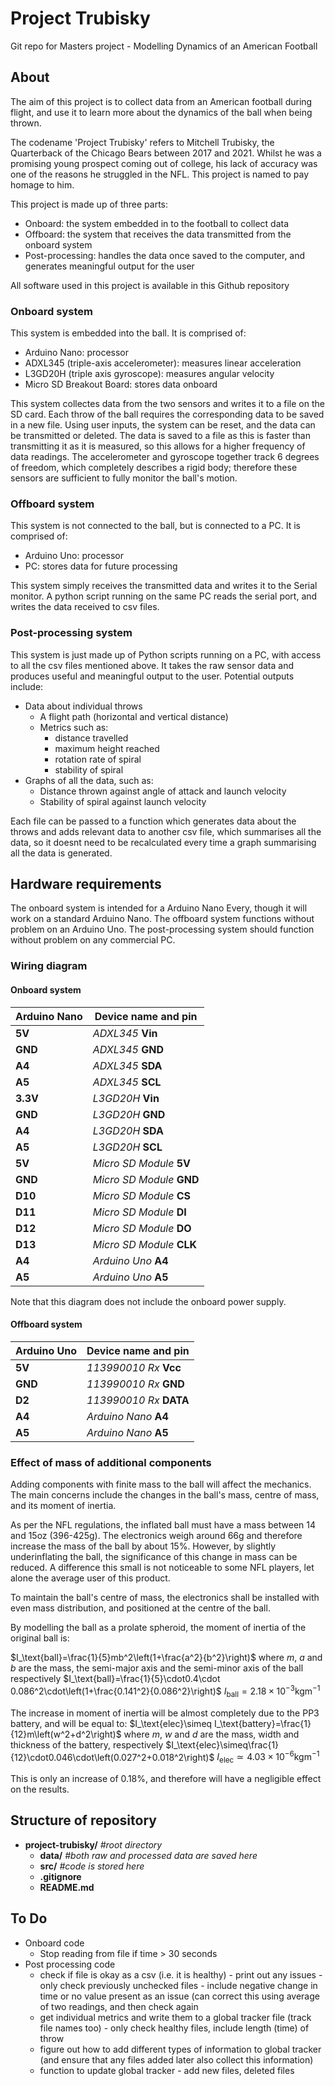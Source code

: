 # Project Trubisky
Git repo for Masters project - Modelling Dynamics of an American Football

## About
The aim of this project is to collect data from an American football during flight, and use it to learn more about the dynamics of the ball when being thrown.

The codename 'Project Trubisky' refers to Mitchell Trubisky, the Quarterback of the Chicago Bears between 2017 and 2021. Whilst he was a promising young prospect coming out of college, his lack of accuracy was one of the reasons he struggled in the NFL. This project is named to pay homage to him.

This project is made up of three parts:
- Onboard:         the system embedded in to the football to collect data
- Offboard:        the system that receives the data transmitted from the onboard system
- Post-processing: handles the data once saved to the computer, and generates meaningful output for the user

All software used in this project is available in this Github repository

### Onboard system
This system is embedded into the ball. It is comprised of:
- Arduino Nano: processor
- ADXL345 (triple-axis accelerometer): measures linear acceleration
- L3GD20H (triple axis gyroscope): measures angular velocity
- Micro SD Breakout Board: stores data onboard

This system collectes data from the two sensors and writes it to a file on the SD card. Each throw of the ball requires the corresponding data to be saved in a new file. Using user inputs, the system can be reset, and the data can be transmitted or deleted. The data is saved to a file as this is faster than transmitting it as it is measured, so this allows for a higher frequency of data readings. The accelerometer and gyroscope together track 6 degrees of freedom, which completely describes a rigid body; therefore these sensors are sufficient to fully monitor the ball's motion.

### Offboard system
This system is not connected to the ball, but is connected to a PC. It is comprised of:
- Arduino Uno: processor
- PC: stores data for future processing

This system simply receives the transmitted data and writes it to the Serial monitor. A python script running on the same PC reads the serial port, and writes the data received to csv files.

### Post-processing system
This system is just made up of Python scripts running on a PC, with access to all the csv files mentioned above. It takes the raw sensor data and produces useful and meaningful output to the user. Potential outputs include:
- Data about individual throws
	- A flight path (horizontal and vertical distance)
	- Metrics such as:
		- distance travelled
		- maximum height reached
		- rotation rate of spiral
		- stability of spiral
- Graphs of all the data, such as:
	- Distance thrown against angle of attack and launch velocity
	- Stability of spiral against launch velocity

Each file can be passed to a function which generates data about the throws and adds relevant data to another csv file, which summarises all the data, so it doesnt need to be recalculated every time a graph summarising all the data is generated.

## Hardware requirements
The onboard system is intended for a Arduino Nano Every, though it will work on a standard Arduino Nano. The offboard system functions without problem on an Arduino Uno. The post-processing system should function without problem on any commercial PC.

### Wiring diagram

#### Onboard system

| Arduino Nano | Device name and pin |
|--------------|---------------------|
| **5V**           | *ADXL345* **Vin**         |
| **GND**          | *ADXL345* **GND**         |
| **A4**           | *ADXL345* **SDA**         |
| **A5**           | *ADXL345* **SCL**         |
| **3.3V**         | *L3GD20H* **Vin**         |
| **GND**          | *L3GD20H* **GND**         |
| **A4**           | *L3GD20H* **SDA**         |
| **A5**           | *L3GD20H* **SCL**         |
| **5V**           | *Micro SD Module* **5V**  |
| **GND**          | *Micro SD Module* **GND** |
| **D10**          | *Micro SD Module* **CS**  |
| **D11**          | *Micro SD Module* **DI**  |
| **D12**          | *Micro SD Module* **DO**  |
| **D13**          | *Micro SD Module* **CLK** |
| **A4**           | *Arduino Uno* **A4**  |
| **A5**           | *Arduino Uno* **A5**  |

Note that this diagram does not include the onboard power supply.

#### Offboard system

| Arduino Uno | Device name and pin |
|-------------|---------------------|
| **5V**          | *113990010 Rx* **Vcc**    |
| **GND**         | *113990010 Rx* **GND**    |
| **D2**          | *113990010 Rx* **DATA**   |
| **A4**           | *Arduino Nano* **A4**  |
| **A5**           | *Arduino Nano* **A5**  |

### Effect of mass of additional components
Adding components with finite mass to the ball will affect the mechanics. The main concerns include the changes in the ball's mass, centre of mass, and its moment of inertia.

As per the NFL regulations, the inflated ball must have a mass between 14 and 15oz (396-425g). The electronics weigh around 66g and therefore increase the mass of the ball by about 15%. However, by slightly underinflating the ball, the significance of this change in mass can be reduced. A difference this small is not noticeable to some NFL players, let alone the average user of this product.

To maintain the ball's centre of mass, the electronics shall be installed with even mass distribution, and positioned at the centre of the ball.

By modelling the ball as a prolate spheroid, the moment of inertia of the original ball is:

$I_\text{ball}=\frac{1}{5}mb^2\left(1+\frac{a^2}{b^2}\right)$
where $m$, $a$ and $b$ are the mass, the semi-major axis and the semi-minor axis of the ball respectively 
$I_\text{ball}=\frac{1}{5}\cdot0.4\cdot 0.086^2\cdot\left(1+\frac{0.141^2}{0.086^2}\right)$
$I_\text{ball}=2.18\times10^{-3}\text{kgm}^{-1}$

The increase in moment of inertia will be almost completely due to the PP3 battery, and will be equal to:
$I_\text{elec}\simeq I_\text{battery}=\frac{1}{12}m\left(w^2+d^2\right)$
where $m$, $w$ and $d$ are the mass, width and thickness of the battery, respectively
$I_\text{elec}\simeq\frac{1}{12}\cdot0.046\cdot\left(0.027^2+0.018^2\right)$
$I_\text{elec}\simeq4.03\times10^{-6}\text{kgm}^{-1}$

This is only an increase of 0.18%, and therefore will have a negligible effect on the results.

## Structure of repository

- **project-trubisky/** *#root directory*
	- **data/** *#both raw and processed data are saved here*
	- **src/** *#code is stored here*
	- **.gitignore**
	- **README.md**

## To Do
- Onboard code
	- Stop reading from file if time > 30 seconds
- Post processing code
	- check if file is okay as a csv (i.e. it is healthy) - print out any issues - only check previously unchecked files - include negative change in time or no value present as an issue (can correct this using average of two readings, and then check again
	- get individual metrics and write them to a global tracker file (track file names too) - only check healthy files, include length (time) of throw
	- figure out how to add different types of information to global tracker (and ensure that any files added later also collect this information)
	- function to update global tracker - add new files, deleted files